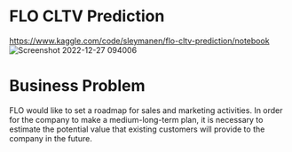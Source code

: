 # FLO CLTV Prediction
https://www.kaggle.com/code/sleymanen/flo-cltv-prediction/notebook
![Screenshot 2022-12-27 094006](https://user-images.githubusercontent.com/83352965/210064479-17d9a29e-0ff5-4b02-8887-1f384a742c84.png)

# Business Problem
FLO would like to set a roadmap for sales and marketing activities. In order for the company to make a medium-long-term plan, it is necessary to estimate the potential value that existing customers will provide to the company in the future.
